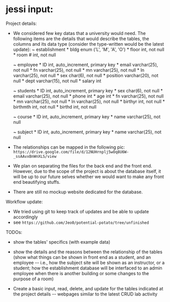 # jessi input:  
Project details:
- We considered few key datas that a university would need. The following items are the details that would describe the tables, the columns and its data type (consider the type-written would be the latest update):
    ~ establishment 
        * bldg      enum ('L', 'M', 'A', 'O')
        * floor     int,            not null
        * room #    int,            not null

    ~ employee
        * ID        int,            auto_increment, primary key
        * email     varchar(25),    not null
        * fn        varchar(25),    not null
        * mn        varchar(25),    not null
        * ln        varchar(25),    not null
        * sex       char(6),        not null
        * position  varchar(20),    not null
        * dept      varchar(15),    not null
        * salary    int


    ~ students
        * ID        int,            auto_increment, primary key
        * sex       char(6),        not null
        * email     varchar(25),    not null
        * phone     int
        * age       int
        * fn        varchar(25),    not null
        * mn        varchar(25),    not null
        * ln        varchar(25),    not null
        * birthyr   int,            not null
        * birthmth  int,            not null
        * birthd    int,            not null

    ~ course 
        * ID        int,            auto_increment, primary key
        * name      varchar(25),    not null

    ~ subject
        * ID        int,            auto_increment, primary key
        * name      varchar(25),    not null


- The relationships can be mapped in the following pic:
`https://drive.google.com/file/d/12NUHrnplj5wOq8U6W-_ssAAvxBnWnXLS/view`

- We plan on separating the files for the back end and the front end. However, due to the scope of the project is about the database itself, it will be up to our future selves whether we would want to make any front end beautifying stuffs.
    
- There are still no mockup website dedicated for the database.





Workflow update:
- We tried using git to keep track of updates and be able to update accordingly
- see `https://github.com/Jeo0/potential-potato/tree/unfinished`





TODOs:
- show the tables' specifics (with example data)
- show the details and the reasons between the relationship of the tables (show what things can be shown in front end as a student, and an employee -- i.e., how the subject site will be shown as an instructor, or a student; how the establishment database will be interfaced to an admin employee when there is another building or some changes to the purpose of a room)

- Create a basic input, read, delete, and update for the tables indicated at the project details -- webpages similar to the latest CRUD lab activity
